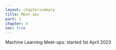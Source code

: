 ```yaml
---
layout: chaptersummary
title: Meet-ups
part: 1
chapter: 4
nav: true
---
```


Machine Learning Meet-ups: started 1st April 2023